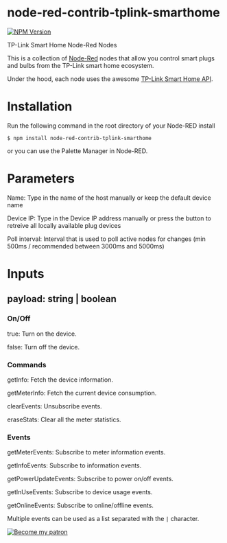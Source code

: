 # node-red-contrib-tplink-smarthome
[![NPM Version](https://img.shields.io/npm/v/node-red-contrib-tplink-smarthome.svg)](https://www.npmjs.com/package/node-red-contrib-tplink-smarthome)

TP-Link Smart Home Node-Red Nodes

This is a collection of [Node-Red](https://nodered.org/) nodes that allow you control smart plugs and bulbs from the TP-Link smart home ecosystem.

Under the hood, each node uses the awesome [TP-Link Smart Home API](https://github.com/plasticrake/tplink-smarthome-api).

# Installation

Run the following command in the root directory of your Node-RED install

`$ npm install node-red-contrib-tplink-smarthome`

or you can use the Palette Manager in Node-RED.

# Parameters

Name: Type in the name of the host manually or keep the default device name

Device IP: Type in the Device IP address manually or press the button to retreive all locally available plug devices

Poll interval: Interval that is used to poll active nodes for changes (min 500ms / recommended between 3000ms and 5000ms)

# Inputs

## payload: string | boolean

### On/Off

true: Turn on the device.

false: Turn off the device.

### Commands

getInfo: Fetch the device information.

getMeterInfo: Fetch the current device consumption.

clearEvents: Unsubscribe events.

eraseStats: Clear all the meter statistics.

### Events

getMeterEvents: Subscribe to meter information events.

getInfoEvents: Subscribe to information events.

getPowerUpdateEvents: Subscribe to power on/off events.

getInUseEvents: Subscribe to device usage events.

getOnlineEvents: Subscribe to online/offline events.

Multiple events can be used as a list separated with the `|` character.

[![Become my patron](https://1.bp.blogspot.com/-8wJyelI5hlY/WjQR18_mwzI/AAAAAAAAE2Q/Y2OBQZCO8BMq_s5Om_YFhRUDQDonAdJxQCLcBGAs/s320/Patreon-Logo.png "Become my patron")](https://www.patreon.com/felixls)